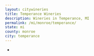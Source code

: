 ```yaml
---
layout: citywineries
title: Temperance Wineries
description: Wineries in Temperance, MI
permalink: /mi/monroe/temperance/
state: mi
county: monroe
city: temperance
---
```

-
